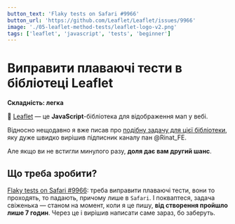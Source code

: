 ```yaml
---
button_text: 'Flaky tests on Safari #9966'
button_url: 'https://github.com/Leaflet/Leaflet/issues/9966'
image: './05-leaflet-method-tests/leaflet-logo-v2.png'
tags: ['leaflet', 'javascript', 'tests', 'beginner']
---
```


# Виправити плаваючі тести в бібліотеці Leaflet

**Складність: легка**

🍃 [Leaflet](https://github.com/Leaflet/Leaflet) — це **JavaScript**-бібліотека для відображення мап у вебі. 

Відносно нещодавно я вже писав про [подібну задачу для цієї бібліотеки](https://t.me/opensourceua/11), яку дуже швидко вирішив підписник каналу пан @Rinat_FE.

Але якщо ви не встигли минулого разу, **доля дає вам другий шанс**. 

## Що треба зробити?

[Flaky tests on Safari #9966](https://github.com/Leaflet/Leaflet/issues/9966): треба виправити плаваючі тести, вони то проходять, то падають, причому лише в `Safari`. І покваптеся, задача свіженька — станом на момент, коли я це пишу, **від створення пройшло лише 7 годин**. Через це і вирішив написати саме зараз, бо заберуть.

